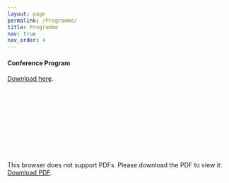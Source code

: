 ```yaml
---
layout: page
permalink: /Programme/
title: Programme
nav: true
nav_order: 4
---
```




#### Conference Program ####

[Download here](../assets/pdf/IGES2023_Program_Final.pdf).


<object data="https://iges2023.github.io/assets/pdf/IGES2023_Program_Final.pdf" type="application/pdf" width="100%" height="800px">
    <embed src="https://iges2023.github.io/assets/pdf/IGES2023_Program_Final.pdf">
        <p>This browser does not support PDFs. Please download the PDF to view it: <a href="https://iges2023.github.io/assets/pdf/IGES2023_Program_Final.pdf">Download PDF</a>.</p>
    </embed>
</object>


<!-- | **Date**{: .h5} | **Event**{: .h5} |
| :-----: | :-----: |
| **November 30** | **Registration** |
| **December 1** | **Scientific program** |
| **December 2** | **Scientific program** |
| **December 3** | **Field trip (optional)** |
| **December 4** | **Field trip (optional)** |
{: .table}
{: .table-striped} -->


<!-- | **Time (HKT)**{: .h5} | **Event**{: .h5} |
| :-----: | :-----: |
| 8:50 | **Introduction and opening remarks** |
| 9:00 | **Keynote**  |
| 9:30 | **Keynote**  |
| 10:00 | **Keynote** |
| 11:00 | **Panel discussion** |
| 12:00 | **Contributed talk**: Contributed talk 1: TBC|
| 12:10 | **Contributed talk**: Contributed talk 2: TBC|
| 12:20 | **Contributed talk**: Contributed talk 3: TBC|
| 12:30 | **Lunch break** |
| 13:30 | **Keynote** |
| 14:00 | **Keynote** |
| 14:30 | **Contributed talk**: Contributed talk 1: TBC |
| 14:40 | **Contributed talk**: Contributed talk 1: TBC|
| 14:50 | **Contributed talk**: Contributed talk 1: TBC |
| 15:55 | **Award announcement** |
| 16:00 | **Keynote** |
| 16:30 | **Keynote** |
{: .table}
{: .table-striped} -->
